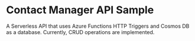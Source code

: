 # Contact Manager API Sample

A Serverless API that uses Azure Functions HTTP Triggers and Cosmos DB as a database. Currently, CRUD operations are implemented.